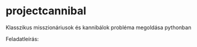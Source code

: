 # projectcannibal

Klasszikus misszionáriusok és kannibálok probléma megoldása pythonban

Feladatleírás:
